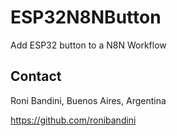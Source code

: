 # ESP32N8NButton

Add ESP32 button to a N8N Workflow 

## Contact

Roni Bandini, Buenos Aires, Argentina

https://github.com/ronibandini
